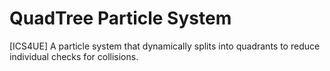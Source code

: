 # QuadTree Particle System
 [ICS4UE] A particle system that dynamically splits into quadrants to reduce individual checks for collisions.
